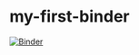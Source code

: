 # my-first-binder
[![Binder](https://mybinder.org/badge_logo.svg)](https://mybinder.org/v2/gh/Aayukmali/my-first-binder/HEAD)
